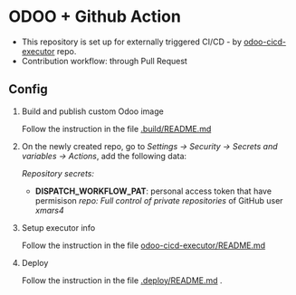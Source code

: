 
# ODOO + Github Action

- This repository is set up for  externally triggered CI/CD - by [odoo-cicd-executor](https://github.com/xmars4/odoo-cicd-executor) repo.
- Contribution workflow: through Pull Request

## Config

1. Build and publish custom Odoo image

    Follow the instruction in the file [.build/README.md](.build/README.md)

1. On the newly created repo, go to *Settings -> Security -> Secrets and variables -> Actions*, add the following data:

    *Repository secrets:*
     - **DISPATCH_WORKFLOW_PAT**: personal access token that have permisison *repo: Full control of private repositories* of GitHub user *xmars4*

1. Setup executor info

    Follow the instruction in the file [odoo-cicd-executor/README.md](https://github.com/xmars4/odoo-cicd-executor/blob/production/README.md)

1. Deploy

    Follow the instruction in the file [.deploy/README.md](.deploy/README.md)
.
